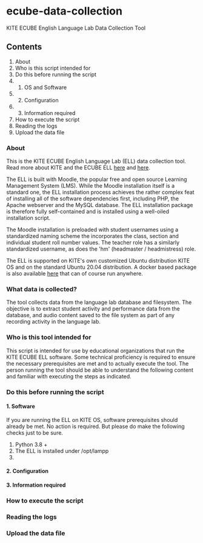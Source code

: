 # ecube-data-collection
KITE ECUBE English Language Lab Data Collection Tool

## Contents

1. About
2. Who is this script intended for
3. Do this before running the script
3. 1. OS and Software
3. 2. Configuration
3. 3. Information required
4. How to execute the script
5. Reading the logs
6. Upload the data file

### About

This is the KITE ECUBE English Language Lab (ELL) data collection tool. Read more about KITE and the ECUBE ELL [here](https://itforchange.net) and [here](https://itforchange.net). 

The ELL is built with Moodle, the popular free and open source Learning Management System (LMS). While the Moodle installation itself is a standard one, the ELL installation process achieves the rather complex feat of installing all of the software dependencies first, including PHP, the Apache webserver and the MySQL database. The ELL installation package is therefore fully self-contained and is installed using a well-oiled installation script.

The Moodle installation is preloaded with student usernames using a standardized naming scheme the incorporates the class, section and individual student roll number values. The teacher role has a similarly standardized username, as does the 'hm' (headmaster / headmistress) role.

The ELL is supported on KITE's own customized Ubuntu distribution KITE OS and on the standard Ubuntu 20.04 distribution. A docker based package is also available [here](https://docker.com) that can of course run anywhere.

### What data is collected?

The tool collects data from the language lab database and filesystem. The objective  is to extract student activity and performance data from the database, and audio content saved to the file system as part of any recording activity in the language lab.

### Who is this tool intended for
This script is intended for use by educational organizations that run the KITE ECUBE ELL software. Some technical proficiency is required to ensure the necessary prerequisites are met and to actually execute the tool. The person running the tool should be able to understand the following content and familiar with executing the steps as indicated.

### Do this before running the script

#### 1. Software
If you are running the ELL on KITE OS, software prerequisites should already be met. No action is required. But please do make the following checks just to be sure.
1. Python 3.8 +
2. The ELL is installed under /opt/lampp
3. 

#### 2. Configuration
#### 3. Information required

###  How to execute the script
### Reading the logs
### Upload the data file
